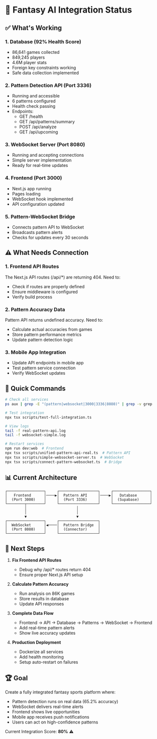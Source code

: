 # 🚀 Fantasy AI Integration Status

## ✅ What's Working

### 1. **Database** (92% Health Score)
- 86,641 games collected
- 849,245 players
- 4.6M player stats
- Foreign key constraints working
- Safe data collection implemented

### 2. **Pattern Detection API** (Port 3336)
- Running and accessible
- 6 patterns configured
- Health check passing
- Endpoints:
  - GET /health
  - GET /api/patterns/summary
  - POST /api/analyze
  - GET /api/upcoming

### 3. **WebSocket Server** (Port 8080)
- Running and accepting connections
- Simple server implementation
- Ready for real-time updates

### 4. **Frontend** (Port 3000)
- Next.js app running
- Pages loading
- WebSocket hook implemented
- API configuration updated

### 5. **Pattern-WebSocket Bridge**
- Connects pattern API to WebSocket
- Broadcasts pattern alerts
- Checks for updates every 30 seconds

## ⚠️ What Needs Connection

### 1. **Frontend API Routes**
The Next.js API routes (/api/*) are returning 404. Need to:
- Check if routes are properly defined
- Ensure middleware is configured
- Verify build process

### 2. **Pattern Accuracy Data**
Pattern API returns undefined accuracy. Need to:
- Calculate actual accuracies from games
- Store pattern performance metrics
- Update pattern detection logic

### 3. **Mobile App Integration**
- Update API endpoints in mobile app
- Test pattern service connection
- Verify WebSocket updates

## 🔧 Quick Commands

```bash
# Check all services
ps aux | grep -E "(pattern|websocket|3000|3336|8080)" | grep -v grep

# Test integration
npx tsx scripts/test-full-integration.ts

# View logs
tail -f real-pattern-api.log
tail -f websocket-simple.log

# Restart services
npm run dev:web  # Frontend
npx tsx scripts/unified-pattern-api-real.ts  # Pattern API
npx tsx scripts/simple-websocket-server.ts  # WebSocket
npx tsx scripts/connect-pattern-websocket.ts  # Bridge
```

## 📊 Current Architecture

```
┌─────────────────┐     ┌──────────────────┐     ┌─────────────────┐
│   Frontend      │────▶│  Pattern API     │────▶│   Database      │
│  (Port 3000)    │     │  (Port 3336)     │     │  (Supabase)     │
└────────┬────────┘     └──────────────────┘     └─────────────────┘
         │                       │
         │                       │
         ▼                       ▼
┌─────────────────┐     ┌──────────────────┐
│  WebSocket      │◀────│  Pattern Bridge  │
│  (Port 8080)    │     │  (Connector)     │
└─────────────────┘     └──────────────────┘
```

## 🎯 Next Steps

1. **Fix Frontend API Routes**
   - Debug why /api/* routes return 404
   - Ensure proper Next.js API setup

2. **Calculate Pattern Accuracy**
   - Run analysis on 86K games
   - Store results in database
   - Update API responses

3. **Complete Data Flow**
   - Frontend → API → Database → Patterns → WebSocket → Frontend
   - Add real-time pattern alerts
   - Show live accuracy updates

4. **Production Deployment**
   - Dockerize all services
   - Add health monitoring
   - Setup auto-restart on failures

## 🏆 Goal

Create a fully integrated fantasy sports platform where:
- Pattern detection runs on real data (65.2% accuracy)
- WebSocket delivers real-time alerts
- Frontend shows live opportunities
- Mobile app receives push notifications
- Users can act on high-confidence patterns

Current Integration Score: **80%** ⚠️